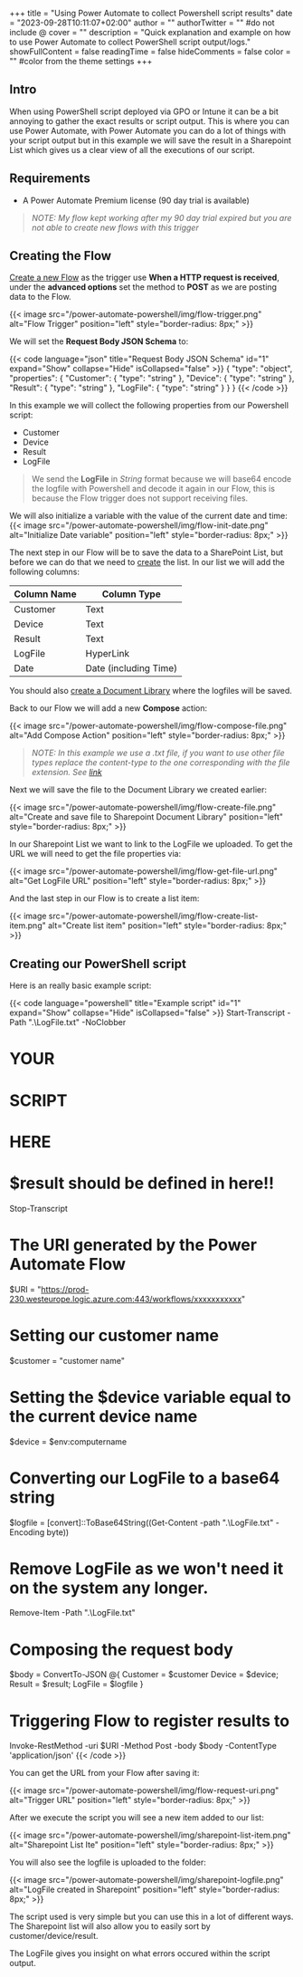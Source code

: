 +++
title = "Using Power Automate to collect Powershell script results"
date = "2023-09-28T10:11:07+02:00"
author = ""
authorTwitter = "" #do not include @
cover = ""
description = "Quick explanation and example on how to use Power Automate to collect PowerShell script output/logs."
showFullContent = false
readingTime = false
hideComments = false
color = "" #color from the theme settings
+++

## Intro

When using PowerShell script deployed via GPO or Intune it can be a bit annoying to gather the exact results or script output.
This is where you can use Power Automate, with Power Automate you can do a lot of things with your script output but in this example we will save the result in a Sharepoint List which gives us a clear view of all the executions of our script.

## Requirements

- A Power Automate Premium license (90 day trial is available)

> *NOTE: My flow kept working after my 90 day trial expired but you are not able to create new flows with this trigger*

## Creating the Flow

[Create a new Flow](https://make.powerautomate.com) as the trigger use **When a HTTP request is received**, under the **advanced options** set the method to **POST** as we are posting data to the Flow.

{{< image src="/power-automate-powershell/img/flow-trigger.png" alt="Flow Trigger" position="left" style="border-radius: 8px;" >}}

We will set the **Request Body JSON Schema** to:

{{< code language="json" title="Request Body JSON Schema" id="1" expand="Show" collapse="Hide" isCollapsed="false" >}}
{
    "type": "object",
    "properties": {
        "Customer": {
            "type": "string"
        },
        "Device": {
            "type": "string"
        },
        "Result": {
            "type": "string"
        },
        "LogFile": {
            "type": "string"
        }
    }
}
{{< /code >}}

In this example we will collect the following properties from our Powershell script:

- Customer
- Device
- Result
- LogFile

> We send the **LogFile** in *String* format because we will base64 encode the logfile with Powershell and decode it again in our Flow, this is because the Flow trigger does not support receiving files.

We will also initialize a variable with the value of the current date and time:
{{< image src="/power-automate-powershell/img/flow-init-date.png" alt="Initialize Date variable" position="left" style="border-radius: 8px;" >}}

The next step in our Flow will be to save the data to a SharePoint List, but before we can do that we need to [create](https://support.microsoft.com/en-au/office/create-a-list-0d397414-d95f-41eb-addd-5e6eff41b083 "How to create a Sharepoint List") the list. In our list we will add the following columns:

| Column Name  | Column Type |
|---|---|
| Customer  | Text |
| Device | Text |
| Result | Text |
| LogFile | HyperLink |
| Date | Date (including Time) |

You should also [create a Document Library](https://support.microsoft.com/en-au/office/create-a-document-library-in-sharepoint-306728fe-0325-4b28-b60d-f902e1d75939 "How to create a Document Library") where the logfiles will be saved.

Back to our Flow we will add a new **Compose** action:

{{< image src="/power-automate-powershell/img/flow-compose-file.png" alt="Add Compose Action" position="left" style="border-radius: 8px;" >}}

> *NOTE: In this example we use a .txt file, if you want to use other file types replace the content-type to the one corresponding with the file extension. See [link](https://developer.mozilla.org/en-US/docs/Web/HTTP/Basics_of_HTTP/MIME_types/Common_types "Common MIME types")*

Next we will save the file to the Document Library we created earlier:

{{< image src="/power-automate-powershell/img/flow-create-file.png" alt="Create and save file to Sharepoint Document Library" position="left" style="border-radius: 8px;" >}}

In our Sharepoint List we want to link to the LogFile we uploaded. To get the URL we will need to get the file properties via:

{{< image src="/power-automate-powershell/img/flow-get-file-url.png" alt="Get LogFile URL" position="left" style="border-radius: 8px;" >}}

And the last step in our Flow is to create a list item:

{{< image src="/power-automate-powershell/img/flow-create-list-item.png" alt="Create list item" position="left" style="border-radius: 8px;" >}}

## Creating our PowerShell script

Here is an really basic example script:

{{< code language="powershell" title="Example script" id="1" expand="Show" collapse="Hide" isCollapsed="false" >}}
Start-Transcript -Path ".\LogFile.txt" -NoClobber

# YOUR
# SCRIPT
# HERE
# $result should be defined in here!!

Stop-Transcript

# The URI generated by the Power Automate Flow
$URI = "https://prod-230.westeurope.logic.azure.com:443/workflows/xxxxxxxxxxx"
# Setting our customer name
$customer = "customer name"
# Setting the $device variable equal to the current device name
$device = $env:computername
# Converting our LogFile to a base64 string
$logfile = [convert]::ToBase64String((Get-Content -path ".\LogFile.txt" -Encoding byte))
# Remove LogFile as we won't need it on the system any longer.
Remove-Item -Path ".\LogFile.txt"

# Composing the request body
$body = ConvertTo-JSON @{
    Customer = $customer 
    Device = $device;
    Result = $result;
    LogFile = $logfile
}
# Triggering Flow to register results to 
Invoke-RestMethod -uri $URI -Method Post -body $body -ContentType 'application/json'
{{< /code >}}

You can get the URL from your Flow after saving it:

{{< image src="/power-automate-powershell/img/flow-request-uri.png" alt="Trigger URL" position="left" style="border-radius: 8px;" >}}

After we execute the script you will see a new item added to our list:

{{< image src="/power-automate-powershell/img/sharepoint-list-item.png" alt="Sharepoint List Ite" position="left" style="border-radius: 8px;" >}}

You will also see the logfile is uploaded to the folder:

{{< image src="/power-automate-powershell/img/sharepoint-logfile.png" alt="LogFile created in Sharepoint" position="left" style="border-radius: 8px;" >}}

The script used is very simple but you can use this in a lot of different ways. The Sharepoint list will also allow you to easily sort by customer/device/result.

The LogFile gives you insight on what errors occured within the script output.
